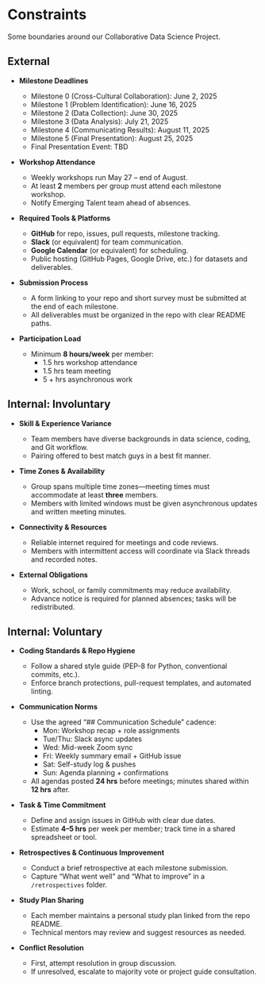 # Constraints

Some boundaries around our Collaborative Data Science Project.

## External

<!-- Constraints imposed by syllabus or external stakeholders -->

- **Milestone Deadlines**  
  - Milestone 0 (Cross-Cultural Collaboration): June 2, 2025  
  - Milestone 1 (Problem Identification): June 16, 2025  
  - Milestone 2 (Data Collection): June 30, 2025  
  - Milestone 3 (Data Analysis): July 21, 2025  
  - Milestone 4 (Communicating Results): August 11, 2025  
  - Milestone 5 (Final Presentation): August 25, 2025  
  - Final Presentation Event: TBD

- **Workshop Attendance**  
  - Weekly workshops run May 27 – end of August.  
  - At least **2** members per group must attend each milestone workshop.  
  - Notify Emerging Talent team ahead of absences.

- **Required Tools & Platforms**  
  - **GitHub** for repo, issues, pull requests, milestone tracking.  
  - **Slack** (or equivalent) for team communication.  
  - **Google Calendar** (or equivalent) for scheduling.  
  - Public hosting (GitHub Pages, Google Drive, etc.) for datasets and deliverables.

- **Submission Process**  
  - A form linking to your repo and short survey must be submitted at the end
  of each milestone.  
  - All deliverables must be organized in the repo with clear README paths.

- **Participation Load**  
  - Minimum **8 hours/week** per member:  
    - 1.5 hrs workshop attendance  
    - 1.5 hrs team meeting  
    - 5 + hrs asynchronous work  

## Internal: Involuntary

<!-- Constraints that arise from team makeup or external obligations -->

- **Skill & Experience Variance**  
  - Team members have diverse backgrounds in data science, coding,
  and Git workflow.  
  - Pairing offered to best match guys in a best fit manner.

- **Time Zones & Availability**  
  - Group spans multiple time zones—meeting times must accommodate at least
   **three** members.  
  - Members with limited windows must be given asynchronous updates and
  written meeting minutes.

- **Connectivity & Resources**  
  - Reliable internet required for meetings and code reviews.  
  - Members with intermittent access will coordinate via Slack threads
  and recorded notes.

- **External Obligations**  
  - Work, school, or family commitments may reduce availability.  
  - Advance notice is required for planned absences; tasks will be redistributed.

## Internal: Voluntary

<!-- Constraints the team agrees on to keep the project running smoothly -->

- **Coding Standards & Repo Hygiene**  
  - Follow a shared style guide (PEP-8 for Python, conventional commits, etc.).
  - Enforce branch protections, pull-request templates, and automated linting.

- **Communication Norms**  
  - Use the agreed “## Communication Schedule” cadence:  
    - Mon: Workshop recap + role assignments  
    - Tue/Thu: Slack async updates  
    - Wed: Mid-week Zoom sync  
    - Fri: Weekly summary email + GitHub issue  
    - Sat: Self-study log & pushes  
    - Sun: Agenda planning + confirmations  
  - All agendas posted **24 hrs** before meetings; minutes shared within
  **12 hrs** after.

- **Task & Time Commitment**  
  - Define and assign issues in GitHub with clear due dates.  
  - Estimate **4–5 hrs** per week per member; track time in a shared
  spreadsheet or tool.

- **Retrospectives & Continuous Improvement**  
  - Conduct a brief retrospective at each milestone submission.  
  - Capture “What went well” and “What to improve” in a `/retrospectives` folder.

- **Study Plan Sharing**  
  - Each member maintains a personal study plan linked from the repo README.  
  - Technical mentors may review and suggest resources as needed.

- **Conflict Resolution**  
  - First, attempt resolution in group discussion.  
  - If unresolved, escalate to majority vote or project guide consultation.
